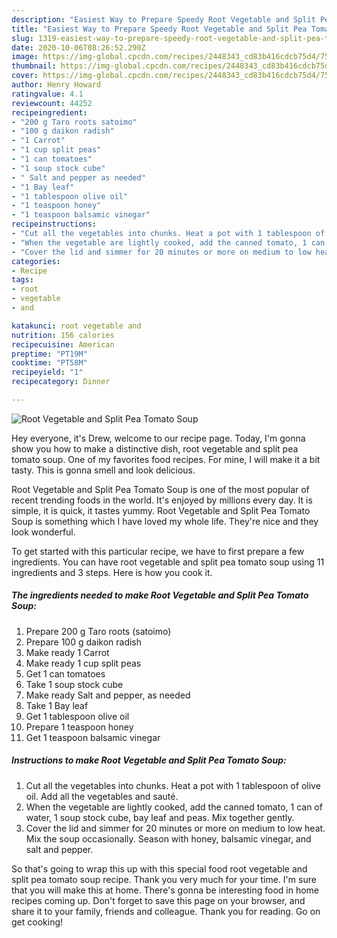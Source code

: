 ```yaml
---
description: "Easiest Way to Prepare Speedy Root Vegetable and Split Pea Tomato Soup"
title: "Easiest Way to Prepare Speedy Root Vegetable and Split Pea Tomato Soup"
slug: 1319-easiest-way-to-prepare-speedy-root-vegetable-and-split-pea-tomato-soup
date: 2020-10-06T08:26:52.290Z
image: https://img-global.cpcdn.com/recipes/2448343_cd83b416cdcb75d4/751x532cq70/root-vegetable-and-split-pea-tomato-soup-recipe-main-photo.jpg
thumbnail: https://img-global.cpcdn.com/recipes/2448343_cd83b416cdcb75d4/751x532cq70/root-vegetable-and-split-pea-tomato-soup-recipe-main-photo.jpg
cover: https://img-global.cpcdn.com/recipes/2448343_cd83b416cdcb75d4/751x532cq70/root-vegetable-and-split-pea-tomato-soup-recipe-main-photo.jpg
author: Henry Howard
ratingvalue: 4.1
reviewcount: 44252
recipeingredient:
- "200 g Taro roots satoimo"
- "100 g daikon radish"
- "1 Carrot"
- "1 cup split peas"
- "1 can tomatoes"
- "1 soup stock cube"
- " Salt and pepper as needed"
- "1 Bay leaf"
- "1 tablespoon olive oil"
- "1 teaspoon honey"
- "1 teaspoon balsamic vinegar"
recipeinstructions:
- "Cut all the vegetables into chunks. Heat a pot with 1 tablespoon of olive oil. Add all the vegetables and sauté."
- "When the vegetable are lightly cooked, add the canned tomato, 1 can of water, 1 soup stock cube, bay leaf and peas. Mix together gently."
- "Cover the lid and simmer for 20 minutes or more on medium to low heat. Mix the soup occasionally. Season with honey, balsamic vinegar, and salt and pepper."
categories:
- Recipe
tags:
- root
- vegetable
- and

katakunci: root vegetable and 
nutrition: 156 calories
recipecuisine: American
preptime: "PT19M"
cooktime: "PT58M"
recipeyield: "1"
recipecategory: Dinner

---
```



![Root Vegetable and Split Pea Tomato Soup](https://img-global.cpcdn.com/recipes/2448343_cd83b416cdcb75d4/751x532cq70/root-vegetable-and-split-pea-tomato-soup-recipe-main-photo.jpg)

Hey everyone, it's Drew, welcome to our recipe page. Today, I'm gonna show you how to make a distinctive dish, root vegetable and split pea tomato soup. One of my favorites food recipes. For mine, I will make it a bit tasty. This is gonna smell and look delicious.

Root Vegetable and Split Pea Tomato Soup is one of the most popular of recent trending foods in the world. It's enjoyed by millions every day. It is simple, it is quick, it tastes yummy. Root Vegetable and Split Pea Tomato Soup is something which I have loved my whole life. They're nice and they look wonderful.




To get started with this particular recipe, we have to first prepare a few ingredients. You can have root vegetable and split pea tomato soup using 11 ingredients and 3 steps. Here is how you cook it.

<!--inarticleads1-->

##### The ingredients needed to make Root Vegetable and Split Pea Tomato Soup:

1. Prepare 200 g Taro roots (satoimo)
1. Prepare 100 g daikon radish
1. Make ready 1 Carrot
1. Make ready 1 cup split peas
1. Get 1 can tomatoes
1. Take 1 soup stock cube
1. Make ready  Salt and pepper, as needed
1. Take 1 Bay leaf
1. Get 1 tablespoon olive oil
1. Prepare 1 teaspoon honey
1. Get 1 teaspoon balsamic vinegar




<!--inarticleads2-->

##### Instructions to make Root Vegetable and Split Pea Tomato Soup:

1. Cut all the vegetables into chunks. Heat a pot with 1 tablespoon of olive oil. Add all the vegetables and sauté.
1. When the vegetable are lightly cooked, add the canned tomato, 1 can of water, 1 soup stock cube, bay leaf and peas. Mix together gently.
1. Cover the lid and simmer for 20 minutes or more on medium to low heat. Mix the soup occasionally. Season with honey, balsamic vinegar, and salt and pepper.




So that's going to wrap this up with this special food root vegetable and split pea tomato soup recipe. Thank you very much for your time. I'm sure that you will make this at home. There's gonna be interesting food in home recipes coming up. Don't forget to save this page on your browser, and share it to your family, friends and colleague. Thank you for reading. Go on get cooking!

